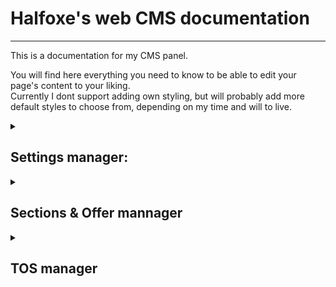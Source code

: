# Halfoxe's web CMS documentation

---

This is a documentation for my CMS panel.

You will find here everything you need to know to 
be able to edit your page's content to your liking. <br>
Currently I dont support adding own styling, but will probably add more
default styles to choose from, depending on my time and will to live.

<details>
<summary> 

## Settings manager:</summary>

 You can manage values of all possible editable settings in here. 
>
> Usage:
> - Select a setting value you want to edit from the dropdown menu.
> - It's value will be displayed in box under.
> - Now you can edit it almost freely. If its a boolean value, you can only switch between True and False option.
> - After you finish editing the value, press the <button>Save</button> button. You will be informed if the action was performed correctly.
> 
> All settings used now:
>
> | Name | Value datatype | Info |
> |------|--------|------|
> | name | string/text | A name that is displayed on website |
> | name_first | boolean | Determins if name should be above or under icon |
> | dynamic_name | boolean | Determins if name should be on first load animated or not |
> | maintanance | boolean | Turns on maintanance mode. While in maintanance mod, <br> no content other then icon, name, and social links <br> will be displayed|
> | about_me | string/text | This text will be displayed on the homepage of your website.<br> Limit is 750 characters (shall be more then enough) |
> | price_asc | bool | Determins if offers should be displayed with price ascending or descending |

</details>



<details> 
<summary>

## Sections & Offer mannager</summary>

Here you can edit your sections and offers displayed in it.

<b>Note: for offers, you first need to select coresponding 

section in the Section part. 
<br>
<br>
Only offers from selected section are displayed in the dropdown menu.
</b>

#### Editing, Adding and Deletings: 



> - Editing:
> > - Select a section or offer you want to edit from dropdown menu.
> > - After you select the section or offer , you can edit its parametrs.
> > - When you done, click the <button>Rename section</button> or <button>Update offer</button> button depending on what you editing.
>
> - Adding:
> > - Type parametrs for new section or offer in bottom text pannel.
> > - When you done, click the <button>Add section</button> or <button>Add offer</button> button depending on what you adding.
>
> - Deleting:
> > - Select a section or offer you want to delete.
> > - After that, click the <button>Delete section</button> or <button>Delete offer</button> button depending on what you want to delete.
> > - You will be promted if you really want to delete it.
> > - If you do, click the <button>yes</button> button, otherwise click the <button>cancel</button> button.

For offers, you can put the price to 0 to only add text, without any price attached. 
<br> <br>
It is kinda scuffed rn, because I didnt really thought how the pricelist was initialy constructed, and didnt add

option for just adding "comments" (like that additional character price etc.)

<br>
<br>
Gonna work on that later. Maybe. Probably yes but nobody know.


</details>


<details>

<summary>

## TOS manager </summary>

In this section, you can edit your TOS page. 

It works same as the previous Sections & Offers manager, but there are extra features.
<br>
<br>
How to corectly use TOS manager:

> All TOS are united and grouped by name. 
>
> You have to allways declare a new TOS group by creating a following these instructions:
> > - First to declare new group, create a new TOS
> > - in the name, use your group name and add `_title` to end of it (for example `General_title`)
> > - For text, write what title you want this group to have (for example `General`) and but it in H3 tag (`<h3>General</h3>`).
> > - to add new TOS to  that group, set the name to Group name and <br> add some text after soo you can identifie it (for example `General_1`)
> > - <b>IMPROTANT</b> - do NOT use as identifier name same as another group, it might break the system <br> (I did not test it, but I doubt it would work correctly)
> > - Then just add your TOS text as usual for offer, and as name allways set coresponding Group name.


</details>






<br>
<br>
<br>
<br>
<br>
<br>
<br>
<br>
<br>
